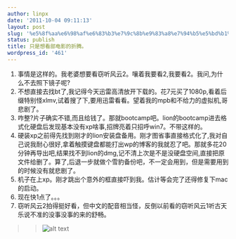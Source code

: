```yaml
---
author: linpx
date: '2011-10-04 09:11:13'
layout: post
slug: '%e5%8f%aa%e6%98%af%e6%83%b3%e7%9c%8b%e9%83%a8%e7%94%b5%e5%bd%b1%e7%9a%84%e6%8a%98%e8%85%be%e3%80%82'
status: publish
title: 只是想看部电影的折腾。
wordpress_id: '461'
---
```


  1. 事情是这样的。我老婆想要看窃听风云2。嚷着我要看2,我要看2。我问,为什么不去照下镜子呢?
  2. 不想直接去找bt了,我记得今天迅雷高清放开下载的。花7元买了1080p,看着后缀特别怪xlmv,试着搜了下,要用迅雷看看。望着我的mpb和不给力的虚拟机,哥悲剧了。
  3. 咋整?片子确实不错,而且给钱了。那就bootcamp吧。lion的bootcamp进去格式化硬盘后发现基本没有xp啥事,招牌亮着只招呼win7。不带这样的。
  4. 硬装xp之前得先找到刚才的lion安装盘备用。刚才图省事直接格式化了,我对自己说我耐心很好,拿着触摸键盘都能打出wp的博客的我就忍了吧。那就多花20分钟再导出吧,结果找不到lion的dmg,记不清上次是不是没硬盘空间,直接把原文件给删了。算了,后退一步就做个雪豹备份吧，不一定会用到，但是需要用到的时候没有就悲剧了。
  5. 机子在上xp。刚才跳出个意外的框直接吓到我。估计等会完了还得修复下mac的启动。
  6. 现在快1点了。。。
  7. 窃听风云2拍得挺好看，但中文的配音相当怪，反倒以前看的窃听风云1听古天乐说不准的没事没事的来的舒畅。

> > ![alt
text](http://farm8.staticflickr.com/7175/6637899475_fc98e82b5e_z.jpg)

